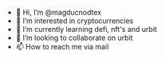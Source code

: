 - 👋 Hi, I’m @magducnodtex
- 👀 I’m interested in cryptocurrencies
- 🌱 I’m currently learning defi, nft's and urbit
- 💞️ I’m looking to collaborate on urbit
- 📫 How to reach me via mail

<!---
magducnodtex/magducnodtex is a ✨ special ✨ repository because its `README.md` (this file) appears on your GitHub profile.
You can click the Preview link to take a look at your changes.
--->
